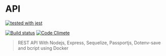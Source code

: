 # API

[![tested with jest](https://img.shields.io/badge/tested_with-jest-99424f.svg)](https://github.com/facebook/jest)

[![Build status](https://travis-ci.org/joaopaulogse/api-rest.svg?branch=master)](https://travis-ci.org/joaopaulogse/api-rest)
[![Code Climete](https://codeclimate.com/github/joaopaulogse/api-rest.svg?style=flat)](https://codeclimate.com/github/joaopaulogse/api-rest/api-rest)
> REST API With Nodejs, Express, Sequelize, Passportjs, Dotenv-save and bcript using Docker
